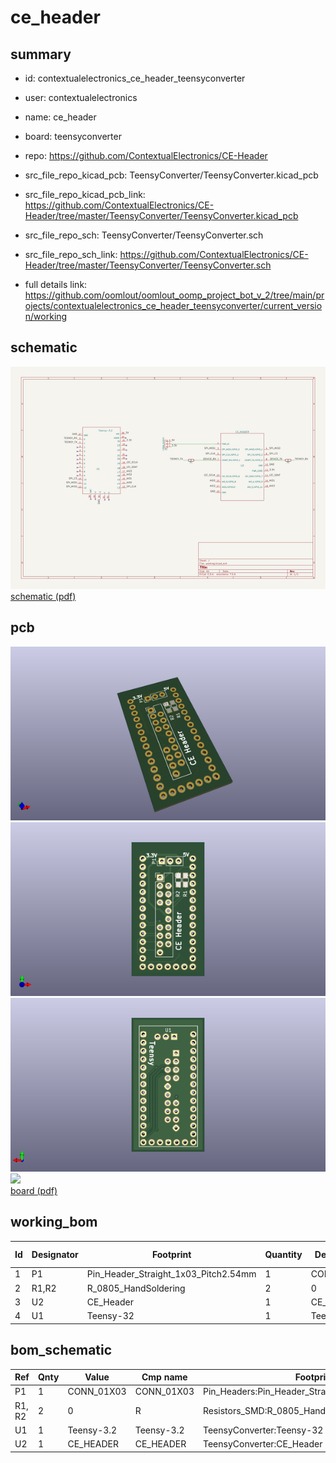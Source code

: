 # ce_header
 
## summary 
* id: contextualelectronics_ce_header_teensyconverter
* user: contextualelectronics
* name: ce_header
* board: teensyconverter
* repo: https://github.com/ContextualElectronics/CE-Header
* src_file_repo_kicad_pcb: TeensyConverter/TeensyConverter.kicad_pcb
* src_file_repo_kicad_pcb_link: https://github.com/ContextualElectronics/CE-Header/tree/master/TeensyConverter/TeensyConverter.kicad_pcb


* src_file_repo_sch: TeensyConverter/TeensyConverter.sch
* src_file_repo_sch_link: https://github.com/ContextualElectronics/CE-Header/tree/master/TeensyConverter/TeensyConverter.sch
* full details link: https://github.com/oomlout/oomlout_oomp_project_bot_v_2/tree/main/projects/contextualelectronics_ce_header_teensyconverter/current_version/working  

## schematic  
![](working_schematic_600.png)  
[schematic (pdf)](working_schematic.pdf)  

## pcb  
![](working_3d_600.png) 
![](working_3d_front_600.png)  
![](working_3d_back_600.png)  
![](working_600.png)  
[board (pdf)](working.pdf)  

## working_bom
| Id | Designator | Footprint | Quantity | Designation | Supplier and ref |  | None | 
| --- | --- | --- | --- | --- | --- | --- | --- | 
| 1 | P1 | Pin_Header_Straight_1x03_Pitch2.54mm | 1 | CONN_01X03 |  |  | [''] | 
| 2 | R1,R2 | R_0805_HandSoldering | 2 | 0 |  |  | [''] | 
| 3 | U2 | CE_Header | 1 | CE_HEADER |  |  | [''] | 
| 4 | U1 | Teensy-32 | 1 | Teensy-3.2 |  |  | [''] | 


## bom_schematic
| Ref | Qnty | Value | Cmp name | Footprint | Description | Vendor | DNP | 
| --- | --- | --- | --- | --- | --- | --- | --- | 
| P1 | 1 | CONN_01X03 | CONN_01X03 | Pin_Headers:Pin_Header_Straight_1x03_Pitch2.54mm |  |  |  | 
| R1, R2 | 2 | 0 | R | Resistors_SMD:R_0805_HandSoldering |  |  |  | 
| U1 | 1 | Teensy-3.2 | Teensy-3.2 | TeensyConverter:Teensy-32 |  |  |  | 
| U2 | 1 | CE_HEADER | CE_HEADER | TeensyConverter:CE_Header |  |  |  | 



